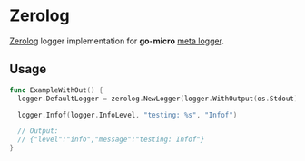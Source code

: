 # Zerolog

[Zerolog](https://github.com/rs/zerolog) logger implementation for __go-micro__ [meta logger](https://github.com/ship-os/ship-micro/tree/master/logger).

## Usage

```go
func ExampleWithOut() {
  logger.DefaultLogger = zerolog.NewLogger(logger.WithOutput(os.Stdout), logger.WithLevel(logger.DebugLevel))

  logger.Infof(logger.InfoLevel, "testing: %s", "Infof")

  // Output:
  // {"level":"info","message":"testing: Infof"}
}
```

